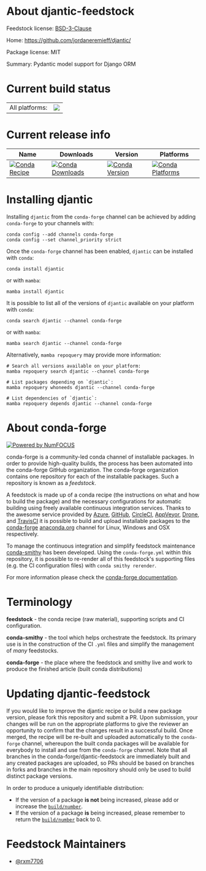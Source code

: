 About djantic-feedstock
=======================

Feedstock license: [BSD-3-Clause](https://github.com/conda-forge/djantic-feedstock/blob/main/LICENSE.txt)

Home: https://github.com/jordaneremieff/djantic/

Package license: MIT

Summary: Pydantic model support for Django ORM

Current build status
====================


<table><tr><td>All platforms:</td>
    <td>
      <a href="https://dev.azure.com/conda-forge/feedstock-builds/_build/latest?definitionId=18750&branchName=main">
        <img src="https://dev.azure.com/conda-forge/feedstock-builds/_apis/build/status/djantic-feedstock?branchName=main">
      </a>
    </td>
  </tr>
</table>

Current release info
====================

| Name | Downloads | Version | Platforms |
| --- | --- | --- | --- |
| [![Conda Recipe](https://img.shields.io/badge/recipe-djantic-green.svg)](https://anaconda.org/conda-forge/djantic) | [![Conda Downloads](https://img.shields.io/conda/dn/conda-forge/djantic.svg)](https://anaconda.org/conda-forge/djantic) | [![Conda Version](https://img.shields.io/conda/vn/conda-forge/djantic.svg)](https://anaconda.org/conda-forge/djantic) | [![Conda Platforms](https://img.shields.io/conda/pn/conda-forge/djantic.svg)](https://anaconda.org/conda-forge/djantic) |

Installing djantic
==================

Installing `djantic` from the `conda-forge` channel can be achieved by adding `conda-forge` to your channels with:

```
conda config --add channels conda-forge
conda config --set channel_priority strict
```

Once the `conda-forge` channel has been enabled, `djantic` can be installed with `conda`:

```
conda install djantic
```

or with `mamba`:

```
mamba install djantic
```

It is possible to list all of the versions of `djantic` available on your platform with `conda`:

```
conda search djantic --channel conda-forge
```

or with `mamba`:

```
mamba search djantic --channel conda-forge
```

Alternatively, `mamba repoquery` may provide more information:

```
# Search all versions available on your platform:
mamba repoquery search djantic --channel conda-forge

# List packages depending on `djantic`:
mamba repoquery whoneeds djantic --channel conda-forge

# List dependencies of `djantic`:
mamba repoquery depends djantic --channel conda-forge
```


About conda-forge
=================

[![Powered by
NumFOCUS](https://img.shields.io/badge/powered%20by-NumFOCUS-orange.svg?style=flat&colorA=E1523D&colorB=007D8A)](https://numfocus.org)

conda-forge is a community-led conda channel of installable packages.
In order to provide high-quality builds, the process has been automated into the
conda-forge GitHub organization. The conda-forge organization contains one repository
for each of the installable packages. Such a repository is known as a *feedstock*.

A feedstock is made up of a conda recipe (the instructions on what and how to build
the package) and the necessary configurations for automatic building using freely
available continuous integration services. Thanks to the awesome service provided by
[Azure](https://azure.microsoft.com/en-us/services/devops/), [GitHub](https://github.com/),
[CircleCI](https://circleci.com/), [AppVeyor](https://www.appveyor.com/),
[Drone](https://cloud.drone.io/welcome), and [TravisCI](https://travis-ci.com/)
it is possible to build and upload installable packages to the
[conda-forge](https://anaconda.org/conda-forge) [anaconda.org](https://anaconda.org/)
channel for Linux, Windows and OSX respectively.

To manage the continuous integration and simplify feedstock maintenance
[conda-smithy](https://github.com/conda-forge/conda-smithy) has been developed.
Using the ``conda-forge.yml`` within this repository, it is possible to re-render all of
this feedstock's supporting files (e.g. the CI configuration files) with ``conda smithy rerender``.

For more information please check the [conda-forge documentation](https://conda-forge.org/docs/).

Terminology
===========

**feedstock** - the conda recipe (raw material), supporting scripts and CI configuration.

**conda-smithy** - the tool which helps orchestrate the feedstock.
                   Its primary use is in the construction of the CI ``.yml`` files
                   and simplify the management of *many* feedstocks.

**conda-forge** - the place where the feedstock and smithy live and work to
                  produce the finished article (built conda distributions)


Updating djantic-feedstock
==========================

If you would like to improve the djantic recipe or build a new
package version, please fork this repository and submit a PR. Upon submission,
your changes will be run on the appropriate platforms to give the reviewer an
opportunity to confirm that the changes result in a successful build. Once
merged, the recipe will be re-built and uploaded automatically to the
`conda-forge` channel, whereupon the built conda packages will be available for
everybody to install and use from the `conda-forge` channel.
Note that all branches in the conda-forge/djantic-feedstock are
immediately built and any created packages are uploaded, so PRs should be based
on branches in forks and branches in the main repository should only be used to
build distinct package versions.

In order to produce a uniquely identifiable distribution:
 * If the version of a package **is not** being increased, please add or increase
   the [``build/number``](https://docs.conda.io/projects/conda-build/en/latest/resources/define-metadata.html#build-number-and-string).
 * If the version of a package **is** being increased, please remember to return
   the [``build/number``](https://docs.conda.io/projects/conda-build/en/latest/resources/define-metadata.html#build-number-and-string)
   back to 0.

Feedstock Maintainers
=====================

* [@rxm7706](https://github.com/rxm7706/)

